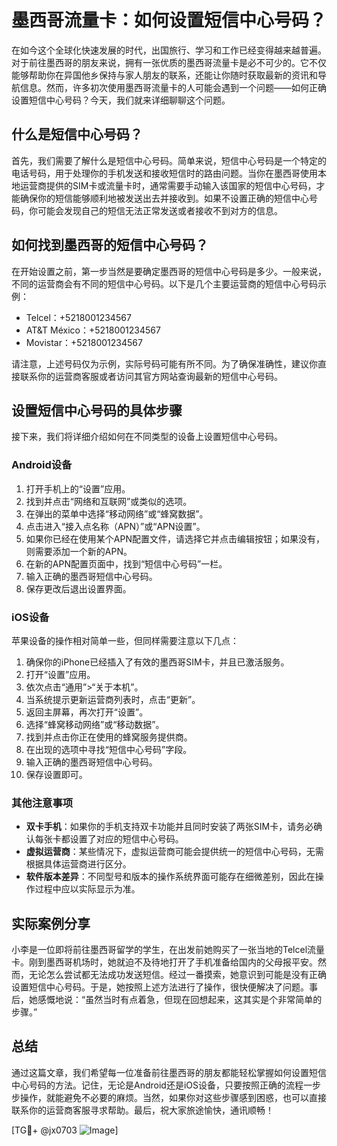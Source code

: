 # 墨西哥流量卡：如何设置短信中心号码？

在如今这个全球化快速发展的时代，出国旅行、学习和工作已经变得越来越普遍。对于前往墨西哥的朋友来说，拥有一张优质的墨西哥流量卡是必不可少的。它不仅能够帮助你在异国他乡保持与家人朋友的联系，还能让你随时获取最新的资讯和导航信息。然而，许多初次使用墨西哥流量卡的人可能会遇到一个问题——如何正确设置短信中心号码？今天，我们就来详细聊聊这个问题。

## 什么是短信中心号码？

首先，我们需要了解什么是短信中心号码。简单来说，短信中心号码是一个特定的电话号码，用于处理你的手机发送和接收短信时的路由问题。当你在墨西哥使用本地运营商提供的SIM卡或流量卡时，通常需要手动输入该国家的短信中心号码，才能确保你的短信能够顺利地被发送出去并接收到。如果不设置正确的短信中心号码，你可能会发现自己的短信无法正常发送或者接收不到对方的信息。

## 如何找到墨西哥的短信中心号码？

在开始设置之前，第一步当然是要确定墨西哥的短信中心号码是多少。一般来说，不同的运营商会有不同的短信中心号码。以下是几个主要运营商的短信中心号码示例：

- Telcel：+5218001234567
- AT&T México：+5218001234567
- Movistar：+5218001234567

请注意，上述号码仅为示例，实际号码可能有所不同。为了确保准确性，建议你直接联系你的运营商客服或者访问其官方网站查询最新的短信中心号码。

## 设置短信中心号码的具体步骤

接下来，我们将详细介绍如何在不同类型的设备上设置短信中心号码。

### Android设备

1. 打开手机上的“设置”应用。
2. 找到并点击“网络和互联网”或类似的选项。
3. 在弹出的菜单中选择“移动网络”或“蜂窝数据”。
4. 点击进入“接入点名称（APN）”或“APN设置”。
5. 如果你已经在使用某个APN配置文件，请选择它并点击编辑按钮；如果没有，则需要添加一个新的APN。
6. 在新的APN配置页面中，找到“短信中心号码”一栏。
7. 输入正确的墨西哥短信中心号码。
8. 保存更改后退出设置界面。

### iOS设备

苹果设备的操作相对简单一些，但同样需要注意以下几点：

1. 确保你的iPhone已经插入了有效的墨西哥SIM卡，并且已激活服务。
2. 打开“设置”应用。
3. 依次点击“通用”>“关于本机”。
4. 当系统提示更新运营商列表时，点击“更新”。
5. 返回主屏幕，再次打开“设置”。
6. 选择“蜂窝移动网络”或“移动数据”。
7. 找到并点击你正在使用的蜂窝服务提供商。
8. 在出现的选项中寻找“短信中心号码”字段。
9. 输入正确的墨西哥短信中心号码。
10. 保存设置即可。

### 其他注意事项

- **双卡手机**：如果你的手机支持双卡功能并且同时安装了两张SIM卡，请务必确认每张卡都设置了对应的短信中心号码。
- **虚拟运营商**：某些情况下，虚拟运营商可能会提供统一的短信中心号码，无需根据具体运营商进行区分。
- **软件版本差异**：不同型号和版本的操作系统界面可能存在细微差别，因此在操作过程中应以实际显示为准。

## 实际案例分享

小李是一位即将前往墨西哥留学的学生，在出发前她购买了一张当地的Telcel流量卡。刚到墨西哥机场时，她就迫不及待地打开了手机准备给国内的父母报平安。然而，无论怎么尝试都无法成功发送短信。经过一番摸索，她意识到可能是没有正确设置短信中心号码。于是，她按照上述方法进行了操作，很快便解决了问题。事后，她感慨地说：“虽然当时有点着急，但现在回想起来，这其实是个非常简单的步骤。”

## 总结

通过这篇文章，我们希望每一位准备前往墨西哥的朋友都能轻松掌握如何设置短信中心号码的方法。记住，无论是Android还是iOS设备，只要按照正确的流程一步步操作，就能避免不必要的麻烦。当然，如果你对这些步骤感到困惑，也可以直接联系你的运营商客服寻求帮助。最后，祝大家旅途愉快，通讯顺畅！

[TG💪+ @jx0703 ![Image](https://github.com/user-attachments/assets/dbca1d08-cadb-493c-b0ec-ad6f7a83f270)]